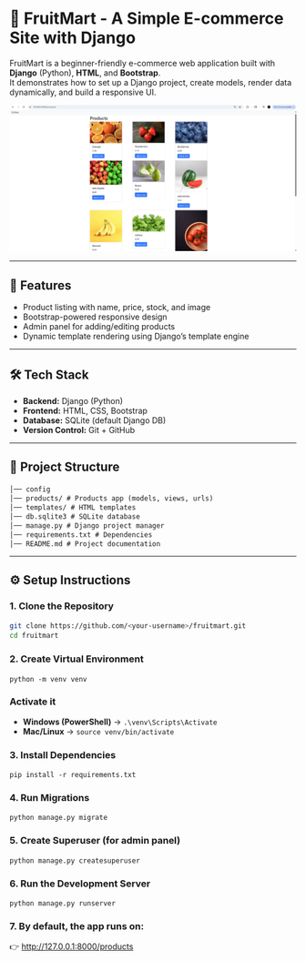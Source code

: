 # 🍓 FruitMart - A Simple E-commerce Site with Django

FruitMart is a beginner-friendly e-commerce web application built with **Django** (Python), **HTML**, and **Bootstrap**.  
It demonstrates how to set up a Django project, create models, render data dynamically, and build a responsive UI.

![FruitMart Homepage](ProductsPage.png)

---

## 🚀 Features
- Product listing with name, price, stock, and image
- Bootstrap-powered responsive design
- Admin panel for adding/editing products
- Dynamic template rendering using Django’s template engine

---

## 🛠️ Tech Stack
- **Backend:** Django (Python)
- **Frontend:** HTML, CSS, Bootstrap
- **Database:** SQLite (default Django DB)
- **Version Control:** Git + GitHub

---

## 📂 Project Structure
```
│── config
│── products/ # Products app (models, views, urls)
│── templates/ # HTML templates
│── db.sqlite3 # SQLite database
│── manage.py # Django project manager
│── requirements.txt # Dependencies
│── README.md # Project documentation
```


---

## ⚙️ Setup Instructions

### 1. Clone the Repository
```bash
git clone https://github.com/<your-username>/fruitmart.git
cd fruitmart
```
### 2. Create Virtual Environment
```
python -m venv venv
```
### Activate it
- **Windows (PowerShell)** → `.\venv\Scripts\Activate`  
- **Mac/Linux** → `source venv/bin/activate`


### 3. Install Dependencies
```
pip install -r requirements.txt
```
### 4. Run Migrations
```
python manage.py migrate
```
### 5. Create Superuser (for admin panel)
```
python manage.py createsuperuser
```
### 6. Run the Development Server
```
python manage.py runserver
```
### 7. By default, the app runs on:
👉 http://127.0.0.1:8000/products  







